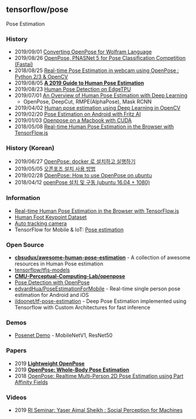 ## tensorflow/pose
Pose Estimation


### History
- 2019/09/01 [Converting OpenPose for Wolfram Language](https://community.wolfram.com/groups/-/m/t/1787163)
- 2019/08/26 [OpenPose, PNASNet 5 for Pose Classification Competition (Fastai)](https://towardsdatascience.com/openpose-pnasnet-5-for-pose-classification-competition-fastai-dc35709158d0)
- 2018/08/25 [Real-time Pose Estimation in webcam using OpenPose : Python 2/3 & OpenCV](https://medium.com/pixel-wise/real-time-pose-estimation-in-webcam-using-openpose-python-2-3-opencv-91af0372c31c)
- 2019/08/05 [**A 2019 Guide to Human Pose Estimation**](https://heartbeat.fritz.ai/a-2019-guide-to-human-pose-estimation-c10b79b64b73)
- 2019/08/23 [Human Pose Detection on EdgeTPU](https://pythonawesome.com/human-pose-detection-on-edgetpu/)
- 2019/07/01 [An Overview of Human Pose Estimation with Deep Learning](https://www.kdnuggets.com/2019/06/human-pose-estimation-deep-learning.html)
    - OpenPose, DeepCut, RMPE(AlphaPose), Mask RCNN
- 2019/04/02 [Human pose estimation using Deep Learning in OpenCV](https://cv-tricks.com/pose-estimation/using-deep-learning-in-opencv/)
- 2019/02/20 [Pose Estimation on Android with Fritz AI](https://heartbeat.fritz.ai/pose-estimation-on-android-with-fritz-474e646dfede)
- 2019/01/03 [Openpose on a Macbook with CUDA](https://hackaday.io/project/162944-auto-tracking-camera/log/157786-openpose-on-a-macbook-with-cuda)
- 2018/05/08 [Real-time Human Pose Estimation in the Browser with TensorFlow.js](https://medium.com/tensorflow/real-time-human-pose-estimation-in-the-browser-with-tensorflow-js-7dd0bc881cd5)


### History (Korean)
- 2019/06/27 [OpenPose: docker 로 설치하고 실행하기](https://curioso365.tistory.com/102)
- 2019/05/05 [오픈포즈 설치 사용 방법](https://hiseon.me/data-analytics/introduction-openpose/)
- 2019/02/28 [OpenPose: How to use OpenPose on ubuntu](https://yongyong-e.tistory.com/68)
- 2018/04/12 [openPose 설치 및 구동 (ubuntu 16.04 + 1080)](https://goodtogreate.tistory.com/entry/openPose-%EC%84%A4%EC%B9%98-%EB%B0%8F-%EA%B5%AC%EB%8F%99-ubuntu-1604-1080)


### Information
- [Real-time Human Pose Estimation in the Browser with TensorFlow.js](https://medium.com/tensorflow/real-time-human-pose-estimation-in-the-browser-with-tensorflow-js-7dd0bc881cd5)
- [Human Foot Keypoint Dataset](https://cmu-perceptual-computing-lab.github.io/foot_keypoint_dataset/)
- [Auto tracking camera](https://hackaday.io/project/162944-auto-tracking-camera)
- TensorFlow for Mobile & IoT: [Pose estimation](https://www.tensorflow.org/lite/models/pose_estimation/overview)


### Open Source
- [**cbsudux/awesome-human-pose-estimation**](https://github.com/cbsudux/awesome-human-pose-estimation) - A collection of awesome resources in Human Pose estimation
- [tensorflow/tfjs-models](https://github.com/tensorflow/tfjs-models)
- [**CMU-Perceptual-Computing-Lab/openpose**](https://github.com/CMU-Perceptual-Computing-Lab/openpose)
- [Pose Detection with OpenPose](https://colab.research.google.com/github/tugstugi/dl-colab-notebooks/blob/master/notebooks/OpenPose.ipynb)
- [edvardHua/PoseEstimationForMobile](https://github.com/edvardHua/PoseEstimationForMobile) - Real-time single person pose estimation for Android and iOS
- [ildoonet/tf-pose-estimation](https://github.com/ildoonet/tf-pose-estimation) - Deep Pose Estimation implemented using Tensorflow with Custom Architectures for fast inference



### Demos
- [Posenet Demo](https://storage.googleapis.com/tfjs-models/demos/posenet/camera.html) - MobileNetV1, ResNet50


### Papers
- 2019 [**Lightweight OpenPose**](http://www.insticc.org/Primoris/Resources/PaperPdf.ashx?idPaper=75554)
- 2019 [**OpenPose: Whole-Body Pose Estimation**](https://www.ri.cmu.edu/wp-content/uploads/2019/05/MS_Thesis___Gines_Hidalgo___latest_compressed.pdf)
- 2018 [OpenPose: Realtime Multi-Person 2D Pose Estimation using Part Affinity Fields](https://arxiv.org/abs/1812.08008)


### Videos
- 2019 [RI Seminar: Yaser Ajmal Sheikh : Social Perception for Machines](https://www.youtube.com/watch?v=VpPtALKE2KE)
